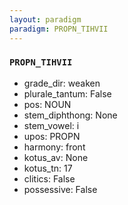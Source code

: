 ```yaml
---
layout: paradigm
paradigm: PROPN_TIHVII
---
```

### ` PROPN_TIHVII `


* grade_dir: weaken
* plurale_tantum: False
* pos: NOUN
* stem_diphthong: None
* stem_vowel: i
* upos: PROPN
* harmony: front
* kotus_av: None
* kotus_tn: 17
* clitics: False
* possessive: False
